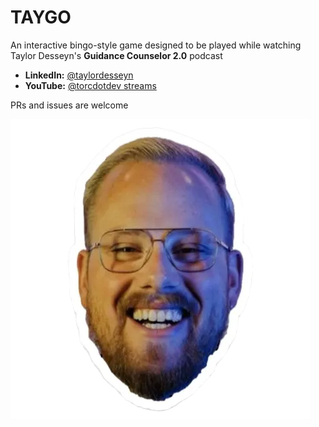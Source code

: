 # TAYGO

An interactive bingo-style game designed to be played while watching Taylor Desseyn's **Guidance Counselor 2.0** podcast

- **LinkedIn:** [@taylordesseyn](https://www.linkedin.com/in/taylordesseyn/)
- **YouTube:** [@torcdotdev streams](https://www.youtube.com/@torcdotdev/streams)

PRs and issues are welcome

![TAYGO](images/tay.png)
